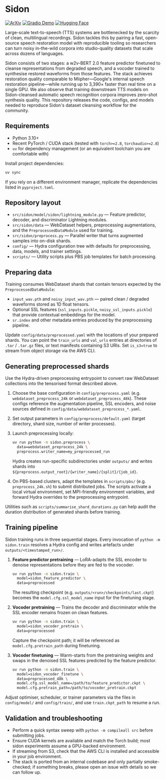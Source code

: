 # Sidon
[![ArXiv](https://img.shields.io/badge/arXiv-coming%20soon-b31b1b.svg)](https://arxiv.org/abs/TODO)
[![Gradio Demo](https://img.shields.io/badge/Gradio-demo-orange.svg)](https://huggingface.co/spaces/sarulab-speech/sidon_demo_beta)
[![Hugging Face](https://img.shields.io/badge/Hugging%20Face-demo)](https://huggingface.co/spaces/Wataru/SidonSamples)


Large-scale text-to-speech (TTS) systems are bottlenecked by the scarcity of clean, multilingual recordings. Sidon tackles this by pairing a fast, open-source speech restoration model with reproducible tooling so researchers can turn noisy in-the-wild corpora into studio-quality datasets that scale across dozens of languages.

Sidon consists of two stages: a w2v-BERT 2.0 feature predictor finetuned to cleanse representations from degraded speech, and a vocoder trained to synthesise restored waveforms from those features. The stack achieves restoration quality comparable to Miipher—Google's internal speech restoration pipeline—while running up to 3,390× faster than real time on a single GPU. We also observe that training downstream TTS models on Sidon-cleansed automatic speech recognition corpora improves zero-shot synthesis quality. This repository releases the code, configs, and models needed to reproduce Sidon's dataset cleansing workflow for the community.

## Requirements

- Python 3.10+
- Recent PyTorch / CUDA stack (tested with `torch>=2.8`, `torchaudio>=2.8`)
- `uv` for dependency management (or an equivalent toolchain you are
  comfortable with)

Install project dependencies:

```bash
uv sync
```

If you rely on a different environment manager, replicate the dependencies
listed in `pyproject.toml`.

## Repository layout

- `src/sidon/model/sidon/lightning_module.py` — Feature predictor, decoder, and
  discriminator Lightning modules.
- `src/sidon/data` — WebDataset helpers, preprocessing augmentations, and the
  `PreprocessedDataModule` used for training.
- `src/sidon/preprocess.py` — Parallel writer that turns augmented samples into
  on-disk shards.
- `config/` — Hydra configuration tree with defaults for preprocessing, data,
  models, and trainer settings.
- `scripts/` — Utility scripts plus PBS job templates for batch processing.

## Preparing data

Training consumes WebDataset shards that contain tensors expected by the
`PreprocessedDataModule`:

- `input_wav.pth` and `noisy_input_wav.pth` — paired clean / degraded waveforms
  stored as 1D float tensors.
- Optional SSL features (`ssl_inputs.pickle`, `noisy_ssl_inputs.pickle`) that
  provide contextual embeddings for the model.
- `sr.index` and other metadata entries produced by the preprocessing pipeline.

Update `config/data/preprocessed.yaml` with the locations of your prepared
shards. You can point the `train_urls` and `val_urls` entries at directories of
`.tar` / `.tar.gz` files, or text manifests containing S3 URIs. Set `is_s3=true` to stream from object storage via the AWS CLI.

## Generating preprocessed shards

Use the Hydra-driven preprocessing entrypoint to convert raw WebDataset
collections into the tensorised format described above.

1. Choose the base configuration in `config/preprocess.yaml` (e.g.
   `webdataset_preprocess_24k` or `webdataset_preprocess_48k`). These configs
   reference the augmentation pipeline, SSL encoders, and noise sources defined
   in `config/data/webdataset_preprocess_*.yaml`.
2. Set output parameters in `config/preprocess/default.yaml` (target directory,
   shard size, number of writer processes).
3. Launch preprocessing locally:

   ```bash
   uv run python -m sidon.preprocess \
     data=webdataset_preprocess_24k \
     preprocess.writer_name=my_preprocessed_run
   ```

   Hydra creates run-specific subdirectories under `outputs/` and writes shards
   into `${preprocess.output_root}/{writer_name}/{split}/{job_id}`.
4. On PBS-based clusters, adapt the templates in `scripts/pbs/` (e.g.
   `preprocess_24k.sh`) to submit distributed jobs. The scripts activate a local
   virtual environment, set MPI-friendly environment variables, and forward
   Hydra overrides to the preprocessing entrypoint.

Utilities such as `scripts/summarise_shard_durations.py` can help audit the
duration distribution of generated shards before training.

## Training pipeline

Sidon training runs in three sequential stages. Every invocation of
`python -m sidon.train` resolves a Hydra config and writes artefacts under
`outputs/<timestamped_run>/`.

1. **Feature predictor pretraining** — LoRA-adapts the SSL encoder to denoise
   representations before they are fed to the vocoder.

   ```bash
   uv run python -m sidon.train \
     model=sidon_feature_predictor \
     data=preprocessed
   ```

   The resulting checkpoint (e.g. `outputs/<run>/checkpoints/last.ckpt`) becomes
   the `model.cfg.ssl_model_name` input for the finetuning stage.

2. **Vocoder pretraining** — Trains the decoder and discriminator while the SSL
   encoder remains frozen on clean features.

   ```bash
   uv run python -m sidon.train \
     model=sidon_vocoder_pretrain \
     data=preprocessed
   ```

   Capture the checkpoint path; it will be referenced as `model.cfg.pretrain_path`
   during finetuning.

3. **Vocoder finetuning** — Warm-starts from the pretraining weights and swaps
   in the denoised SSL features predicted by the feature predictor.

   ```bash
   uv run python -m sidon.train \
     model=sidon_vocoder_finetune \
     data=preprocessed_48k \
     model.cfg.ssl_model_name=/path/to/feature_predictor.ckpt \
     model.cfg.pretrain_path=/path/to/vocoder_pretrain.ckpt
   ```

Adjust optimiser, scheduler, or trainer parameters via the files in
`config/model/` and `config/train/`, and use `train.ckpt_path` to resume a run.

## Validation and troubleshooting

- Perform a quick syntax sweep with `python -m compileall src` before submitting
  jobs.
- Ensure CUDA kernels are available and match the Torch build; most sidon
  experiments assume a GPU-backed environment.
- If streaming from S3, check that the AWS CLI is installed and accessible in
  your job environment.
- The stack is ported from an internal codebase and only partially smoke-checked; if something breaks, please open an issue with details so we can follow up.
